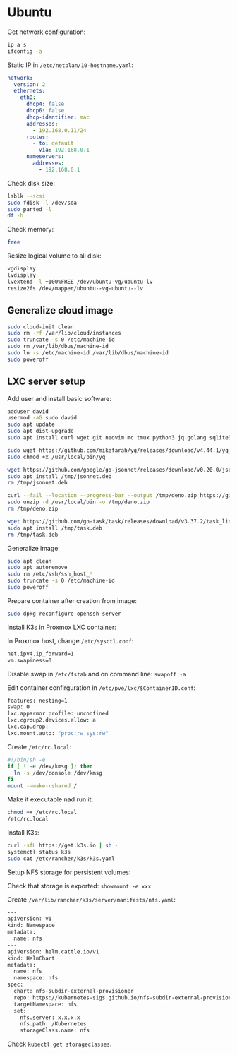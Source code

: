 # Ubuntu

Get network configuration:

```sh
ip a s
ifconfig -a
```

Static IP in `/etc/netplan/10-hostname.yaml`:

```yaml
network:
  version: 2
  ethernets:
    eth0:
      dhcp4: false
      dhcp6: false
      dhcp-identifier: mac
      addresses:
        - 192.168.0.11/24
      routes:
        - to: default
          via: 192.168.0.1
      nameservers:
        addresses:
          - 192.168.0.1
```

Check disk size:

```sh
lsblk --scsi
sudo fdisk -l /dev/sda
sudo parted -l
df -h
```

Check memory:

```sh
free
```

Resize logical volume to all disk:

```sh
vgdisplay
lvdisplay
lvextend -l +100%FREE /dev/ubuntu-vg/ubuntu-lv
resize2fs /dev/mapper/ubuntu--vg-ubuntu--lv
```

## Generalize cloud image

```sh
sudo cloud-init clean
sudo rm -rf /var/lib/cloud/instances
sudo truncate -s 0 /etc/machine-id
sudo rm /var/lib/dbus/machine-id
sudo ln -s /etc/machine-id /var/lib/dbus/machine-id
sudo poweroff
```

## LXC server setup

Add user and install basic software:

```sh
adduser david
usermod -aG sudo david
sudo apt update
sudo apt dist-upgrade
sudo apt install curl wget git neovim mc tmux python3 jq golang sqlite3 autofs ca-certificates net-tools

sudo wget https://github.com/mikefarah/yq/releases/download/v4.44.1/yq_linux_amd64 -O /usr/local/bin/yq
sudo chmod +x /usr/local/bin/yq

wget https://github.com/google/go-jsonnet/releases/download/v0.20.0/jsonnet-go_0.20.0_linux_amd64.deb -O /tmp/jsonnet.deb
sudo apt install /tmp/jsonnet.deb
rm /tmp/jsonnet.deb

curl --fail --location --progress-bar --output /tmp/deno.zip https://github.com/denoland/deno/releases/download/v1.44.1/deno-x86_64-unknown-linux-gnu.zip
sudo unzip -d /usr/local/bin -o /tmp/deno.zip
rm /tmp/deno.zip

wget https://github.com/go-task/task/releases/download/v3.37.2/task_linux_amd64.deb -O /tmp/task.deb
sudo apt install /tmp/task.deb
rm /tmp/task.deb
```

Generalize image:

```sh
sudo apt clean
sudo apt autoremove
sudo rm /etc/ssh/ssh_host_*
sudo truncate -s 0 /etc/machine-id
sudo poweroff
```

Prepare container after creation from image:

```sh
sudo dpkg-reconfigure openssh-server
```

Install K3s in Proxmox LXC container:

In Proxmox host, change `/etc/sysctl.conf`:

```sh
net.ipv4.ip_forward=1
vm.swapiness=0
```

Disable swap in `/etc/fstab` and on command line: `swapoff -a`

Edit container confirguration in `/etc/pve/lxc/$ContainerID.conf`:

```sh
features: nesting=1
swap: 0
lxc.apparmor.profile: unconfined
lxc.cgroup2.devices.allow: a
lxc.cap.drop:
lxc.mount.auto: "proc:rw sys:rw"
```

Create `/etc/rc.local`:

```sh
#!/bin/sh -e
if [ ! -e /dev/kmsg ]; then
  ln -s /dev/console /dev/kmsg
fi
mount --make-rshared /
```

Make it executable nad run it:

```sh
chmod +x /etc/rc.local
/etc/rc.local
```

Install K3s:

```sh
curl -sfL https://get.k3s.io | sh -
systemctl status k3s
sudo cat /etc/rancher/k3s/k3s.yaml
```

Setup NFS storage for persistent volumes:

Check that storage is exported: `showmount -e xxx`

Create `/var/lib/rancher/k3s/server/manifests/nfs.yaml`:

```sh
---
apiVersion: v1
kind: Namespace
metadata:
  name: nfs
---
apiVersion: helm.cattle.io/v1
kind: HelmChart
metadata:
  name: nfs
  namespace: nfs
spec:
  chart: nfs-subdir-external-provisioner
  repo: https://kubernetes-sigs.github.io/nfs-subdir-external-provisioner
  targetNamespace: nfs
  set:
    nfs.server: x.x.x.x
    nfs.path: /Kubernetes
    storageClass.name: nfs
```

Check `kubectl get storageclasses`.
